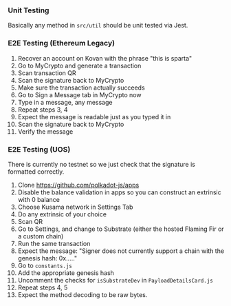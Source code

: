 ### Unit Testing
Basically any method in `src/util` should be unit tested via Jest.

### E2E Testing (Ethereum Legacy)

1. Recover an account on Kovan with the phrase "this is sparta"
2. Go to MyCrypto and generate a transaction
3. Scan transaction QR
4. Scan the signature back to MyCrypto
5. Make sure the transaction actually succeeds
6. Go to Sign a Message tab in MyCrypto now
7. Type in a message, any message
8. Repeat steps 3, 4
9. Expect the message is readable just as you typed it in
10. Scan the signature back to MyCrypto
11. Verify the message

### E2E Testing (UOS)
There is currently no testnet so we just check that the signature is formatted correctly. 

1. Clone  https://github.com/polkadot-js/apps
2. Disable the balance validation in apps so you can construct an extrinsic with 0 balance
3. Choose Kusama network in Settings Tab
4. Do any extrinsic of your choice
5. Scan QR
5. Go to Settings, and change to Substrate (either the hosted Flaming Fir or a custom chain)
6. Run the same transaction
7. Expect the message: "Signer does not currently support a chain with the genesis hash: 0x....."
8. Go to `constants.js`
9. Add the appropriate genesis hash
10. Uncomment the checks for `isSubstrateDev` in `PayloadDetailsCard.js`
11. Repeat steps 4, 5
12. Expect the method decoding to be raw bytes.
